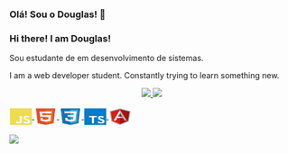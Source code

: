 ### Olá! Sou o Douglas! 👋

### Hi there! I am Douglas!

Sou estudante de em desenvolvimento de sistemas.

I am a web developer student. Constantly trying to learn something new.

<div align="center">
  <a href="https://github.com/DougDeveloper">
  <img height="150em" src="https://github-readme-stats.vercel.app/api?username=DougDeveloper&show_icons=true&theme=tokyonight&include_all_commits=false&count_private=false"/>
  <img height="150em" src="https://github-readme-stats.vercel.app/api/top-langs/?username=DougDeveloper&layout=compact&langs_count=7&theme=tokyonight"/>
</div>
  
<div style="display: inline_block"><br>
  <img align="center" height="30" width="40" src="https://raw.githubusercontent.com/devicons/devicon/master/icons/javascript/javascript-plain.svg">
  <img align="center" height="30" width="40" src="https://raw.githubusercontent.com/devicons/devicon/master/icons/html5/html5-original.svg">
  <img align="center" height="30" width="40" src="https://raw.githubusercontent.com/devicons/devicon/master/icons/css3/css3-original.svg">
  <img align="center" height="30" width="40" src="https://raw.githubusercontent.com/devicons/devicon/master/icons/typescript/typescript-original.svg">
  <img align="center" height="30" width="40" src="https://raw.githubusercontent.com/devicons/devicon/master/icons/angularjs/angularjs-original.svg">
</div>
 
<div>
  <br>
  <a href = "mailto:d.ferreira.bat@gmail.com"><img src="https://img.shields.io/badge/-Gmail-%23333?style=for-the-badge&logo=gmail&logoColor=white" target="_blank">         </a>
</div>
